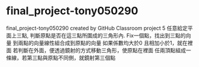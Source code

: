 # final_project-tony050290
final_project-tony050290 created by GitHub Classroom
project 5
任意給定平面上三點, 判斷原點是否在這三點所圍成的三角形內.
Fix一個點，找出到三點的向量
到兩點的向量線性組合成到原點的向量
如果係數均大於0 且相加小於1，就在裡面
若判斷在外面，便透過鏡射的方式移動三角形，使原點在裡面
任兩頂點組成一條線，若第三點與原點不同側，就鏡射第三個點
